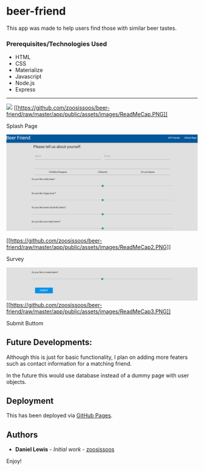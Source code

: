 # beer-friend


This app was made to help users find those with similar beer tastes.


### Prerequisites/Technologies Used

* HTML
* CSS
* Materialize
* Javascript
* Node.js
* Express

---
![](.\app\public\assets\images\ReadMeCap.PNG)
[[https://github.com/zoosissoos/beer-friend/raw/master/app/public/assets/images/ReadMeCap.PNG]]

Splash Page

![](.\app\public\assets\images\ReadMeCap2.PNG)

[[https://github.com/zoosissoos/beer-friend/raw/master/app/public/assets/images/ReadMeCap2.PNG]]

Survey

![](.\app\public\assets\images\ReadMeCap3.PNG)
[[https://github.com/zoosissoos/beer-friend/raw/master/app/public/assets/images/ReadMeCap3.PNG]]



Submit Buttom


## Future Developments: 

Although this is just for basic functionality, I plan on adding more featers such as contact information for a matching friend.

In the future this would use database instead of a dummy page with user objects.


## Deployment

This has been deployed via [GitHub Pages](https://zoosissoos.github.io/beer-friend/).

## Authors

* **Daniel Lewis** - *Initial work* - [zoosissoos](https://github.com/zoosissoos)

Enjoy!